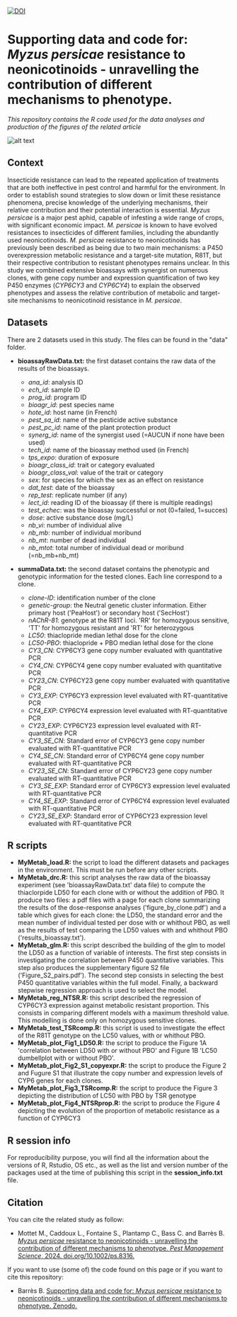 [![DOI](https://zenodo.org/badge/DOI/10.5281/zenodo.10960421.svg)](https://doi.org/10.5281/zenodo.10960421)

# Supporting data and code for: *Myzus persicae* resistance to neonicotinoids - unravelling the contribution of different mechanisms to phenotype.
*This repository contains the R code used for the data analyses and production of the figures of the related article*

![alt text](https://db3pap005files.storage.live.com/y4mDlIdRciVaiIk5fs2Dl1bMvduiUuhuSt5MaPMCfoKs6iG_Wv1pzwiD5bzqd8Cc0khCc3R2vKX_Dy0G7SA_ZAKBkK7Z6ErM82rmN0PBrGVhi5J_X1MgkOaWnPbpG-9XsdJlQBP_EH7NkxoujphX2IPsmmx_-znhZq-RUVToP9UaiIKUqIxeI-bNseRTtwMZXvy?width=1584&height=588&cropmode=none)


## Context
Insecticide resistance can lead to the repeated application of treatments that are both ineffective in pest control and harmful for the environment. In order to establish sound strategies to slow down or limit these resistance phenomena, precise knowledge of the underlying mechanisms, their relative contribution and their potential interaction is essential. *Myzus persicae* is a major pest aphid, capable of infesting a wide range of crops, with significant economic impact. *M. persicae* is known to have evolved resistances to insecticides of different families, including the abundantly used neonicotinoids. *M. persicae* resistance to neonicotinoids has previously been described as being due to two main mechanisms: a P450 overexpression metabolic resistance and a target-site mutation, R81T, but their respective contribution to resistant phenotypes remains unclear. In this study we combined extensive bioassays with synergist on numerous clones, with gene copy number and expression quantification of two key P450 enzymes (*CYP6CY3* and *CYP6CY4*) to explain the observed phenotypes and assess the relative contribution of metabolic and target-site mechanisms to neonicotinoid resistance in *M. persicae*.


## Datasets
There are 2 datasets used in this study. The files can be found in the "data" folder. 

+ **bioassayRawData.txt:** the first dataset contains the raw data of the results of the bioassays. 
  + *ana_id*: analysis ID
  + *ech_id*: sample ID
  + *prog_id*: program ID
  + *bioagr_id*: pest species name
  + *hote_id*: host name (in French)
  + *pest_sa_id*: name of the pesticide active substance
  + *pest_pc_id*: name of the plant protection product
  + *synerg_id*: name of the synergist used (=AUCUN if none have been used)
  + *tech_id*: name of the bioassay method used (in French)
  + *tps_expo*: duration of exposure
  + *bioagr_class_id*: trait or category evaluated
  + *bioagr_class_val*: value of the trait or category
  + *sex*: for species for which the sex as an effect on resistance
  + *dat_test*: date of the bioassay
  + *rep_test*: replicate number (if any)
  + *lect_id*: reading ID of the bioassay (if there is multiple readings)
  + *test_echec*: was the bioassay successful or not (0=failed, 1=succes)
  + *dose*: active substance dose (mg/L)
  + *nb_vi*: number of individual alive
  + *nb_mb*: number of individual moribund
  + *nb_mt*: number of dead individual
  + *nb_mtot*: total number of individual dead or moribund (=nb_mb+nb_mt)

+ **summaData.txt:** the second dataset contains the phenotypic and genotypic information for the tested clones. Each line correspond to a clone. 
  + *clone-ID*: identification number of the clone
  + *genetic-group*: the Neutral genetic cluster information. Either primary host ('PeaHost') or secondary host ('SecHost')
  + *nAChR-81*: genotype at the R81T loci. 'RR' for homozygous sensitive, 'TT' for homozygous resistant and 'RT' for heterozygous
  + *LC50*: thiaclopride median lethal dose for the clone
  + *LC50-PBO*: thiaclopride + PBO median lethal dose for the clone
  + *CY3_CN*: CYP6CY3 gene copy number evaluated with quantitative PCR
  + *CY4_CN*: CYP6CY4 gene copy number evaluated with quantitative PCR
  + *CY23_CN*: CYP6CY23 gene copy number evaluated with quantitative PCR
  + *CY3_EXP*: CYP6CY3 expression level evaluated with RT-quantitative PCR
  + *CY4_EXP*: CYP6CY4 expression level evaluated with RT-quantitative PCR
  + *CY23_EXP*: CYP6CY23 expression level evaluated with RT-quantitative PCR
  + *CY3_SE_CN*: Standard error of CYP6CY3 gene copy number evaluated with RT-quantitative PCR
  + *CY4_SE_CN*: Standard error of CYP6CY4 gene copy number evaluated with RT-quantitative PCR
  + *CY23_SE_CN*: Standard error of CYP6CY23 gene copy number evaluated with RT-quantitative PCR
  + *CY3_SE_EXP*: Standard error of CYP6CY3 expression level evaluated with RT-quantitative PCR
  + *CY4_SE_EXP*: Standard error of CYP6CY4 expression level evaluated with RT-quantitative PCR
  + *CY23_SE_EXP*: Standard error of CYP6CY23 expression level evaluated with RT-quantitative PCR


## R scripts
+ **MyMetab_load.R:** the script to load the different datasets and packages in the environment. This must be run before any other scripts. 
+ **MyMetab_drc.R:** this script analyses the raw data of the bioassay experiment (see 'bioassayRawData.txt' data file) to compute the thiaclorpide LD50 for each clone with or without the addition of PBO. It produce two files: a pdf files with a page for each clone summarizing the results of the dose-response analyses ('figure_by_clone.pdf') and a table which gives for each clone: the LD50, the standard error and the mean number of individual tested per dose with or whithout PBO, as well as the results of test comparing the LD50 values with and whithout PBO ('results_bioassay.txt').
+ **MyMetab_glm.R:** this script described the building of the glm to model the LD50 as a function of variable of interests. The first step consists in investigating the correlation between P450 quantitative variables. This step also produces the supplementary figure S2 file ('Figure_S2_pairs.pdf'). The second step consists in selecting the best P450 quantitative variables within the full model. Finally, a backward stepwise regression approach is used to select the model. 
+ **MyMetab_reg_NTSR.R:** this script described the regression of CYP6CY3 expression against metabolic resistant proportion. This consists in comparing different models with a maximum threshold value. This modelling is done only on homozygous sensitive clones. 
+ **MyMetab_test_TSRcomp.R:** this script is used to investigate the effect of the R81T genotype on the LC50 values, with or whithout PBO. 
+ **MyMetab_plot_Fig1_LD50.R:** the script to produce the Figure 1A 'correlation between LD50 with or without PBO' and Figure 1B 'LC50 dumbellplot with or without PBO'. 
+ **MyMetab_plot_Fig2_S1_copyexpr.R:** the script to produce the Figure 2 and Fugure S1 that illustrate the copy number and expression levels of CYP6 genes for each clones. 
+ **MyMetab_plot_Fig3_TSRcomp.R:** the script to produce the Figure 3 depicting the distribution of LC50 with PBO by TSR genotype
+ **MyMetab_plot_Fig4_NTSRprop.R:** the script to produce the Figure 4 depicting the evolution of the proportion of metabolic resistance as a function of CYP6CY3


## R session info
For reproducibility purpose, you will find all the information about the versions of R, Rstudio, OS etc., as well as the list and version number of the packages used at the time of publishing this script in the **session_info.txt** file.


## Citation
You can cite the related study as follow: 
+ Mottet M., Caddoux L., Fontaine S., Plantamp C., Bass C. and Barrès B. [*Myzus persicae* resistance to neonicotinoids - unravelling the contribution of different mechanisms to phenotype. *Pest Management Science*, 2024. doi.org/10.1002/ps.8316.](https://doi.org/10.1002/ps.8316)
 

If you want to use (some of) the code found on this page or if you want to cite this repository: 
+ Barrès B. [Supporting data and code for: *Myzus persicae* resistance to neonicotinoids - unravelling the contribution of different mechanisms to phenotype. Zenodo.](https://doi.org/10.5281/zenodo.10960421)